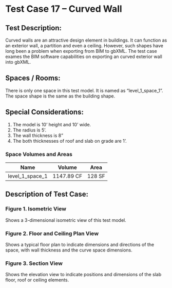 # Test Case 17 – Curved Wall
## Test Description:
Curved walls are an attractive design element in buildings. It can function as an exterior wall, a partition and even a ceiling. However, such shapes have long been a problem when exporting from BIM to gbXML. The test case exames the BIM software capabilities on exporting an curved exterior wall into gbXML.
## Spaces / Rooms:
There is only one space in this test model. It is named as “level_1_space_1”. The space shape is the same as the building shape.
## Special Considerations:
1.	The model is 10’ height and 10’ wide.
2.	The radius is 5’.
3.	The wall thickness is 8”
4.	The both thicknesses of roof and slab on grade are 1’.

### Space Volumes and Areas
| Name            | Volume     | Area   |
|-----------------|------------|--------|
| level_1_space_1 | 1147.89 CF | 128 SF |




## Description of Test Case:
### Figure 1. Isometric View
Shows a 3-dimensional isometric view of this test model.
### Figure 2. Floor and Ceiling Plan View
Shows a typical floor plan to indicate dimensions and directions of the space, with wall thickness and the curve space dimensions.  
### Figure 3. Section View
Shows the elevation view to indicate positions and dimensions of the slab floor, roof or ceiling elements.
